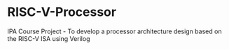 # RISC-V-Processor
IPA Course Project - To develop a processor architecture design based on the RISC-V ISA using Verilog

